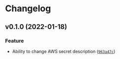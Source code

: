 # Changelog

<!--next-version-placeholder-->

## v0.1.0 (2022-01-18)
### Feature
* Ability to change AWS secret description ([`963a47c`](https://github.com/KiraLT/certbot-lambda/commit/963a47cc76bf182e26ce7d3094f6f903d4778791))

